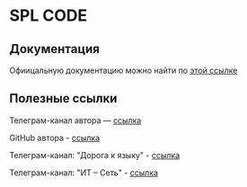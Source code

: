 # SPL CODE 

## Документация
Офиицальную документацию можно найти по [этой ссылке](./docs/RU.md)

## Полезные ссылки

Телеграм-канал автора — [ссылка](https://t.me/hubzerox)

GitHub автора - [ссылка](https://github.com/zeroqxq)

Телеграм-канал: "Дорога к языку" - [ссылка](https://t.me/happy_code_channel/1 )

Телеграм-канал: "ИТ – Сеть" - [ссылка](https://t.me/it_chats_net)
  
